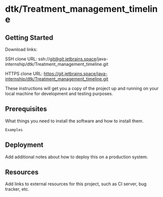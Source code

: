 # dtk/Treatment_management_timeline



## Getting Started

Download links:

SSH clone URL: ssh://git@git.jetbrains.space/java-internship/dtk/Treatment_management_timeline.git

HTTPS clone URL: https://git.jetbrains.space/java-internship/dtk/Treatment_management_timeline.git



These instructions will get you a copy of the project up and running on your local machine for development and testing purposes.

## Prerequisites

What things you need to install the software and how to install them.

```
Examples
```

## Deployment

Add additional notes about how to deploy this on a production system.

## Resources

Add links to external resources for this project, such as CI server, bug tracker, etc.
